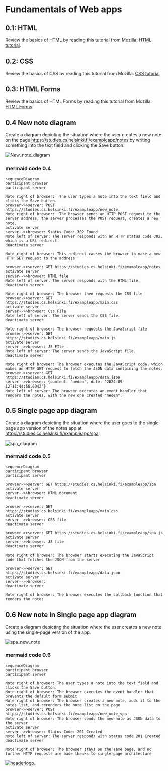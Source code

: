 # Fundamentals of Web apps

## 0.1: HTML
Review the basics of HTML by reading this tutorial from Mozilla: [HTML tutorial](https://developer.mozilla.org/en-US/docs/Learn/Getting_started_with_the_web/HTML_basics).

## 0.2: CSS
Review the basics of CSS by reading this tutorial from Mozilla: [CSS tutorial](https://developer.mozilla.org/en-US/docs/Learn/Getting_started_with_the_web/CSS_basics).


## 0.3: HTML Forms
Review the basics of HTML Forms by reading this tutorial from Mozilla: [HTML Forms](https://developer.mozilla.org/en-US/docs/Learn/Forms/Your_first_form).

## 0.4 New note diagram
Create a diagram depicting the situation where the user creates a new note on the page https://studies.cs.helsinki.fi/exampleapp/notes by writing something into the text field and clicking the Save button.

![New_note_diagram](https://github.com/user-attachments/assets/d268174a-2beb-49a3-909a-31c2e20666ff)

### mermaid code 0.4
    sequenceDiagram
    participant browser
    participant server

    Note right of browser:  The user types a note into the text field and clicks the Save button.
    browser->>server: POST https://studies.cs.helsinki.fi/exampleapp/new_note.
    Note right of browser:  The browser sends an HTTP POST request to the server address, the server processes the POST request, creates a new note.
    activate server
    server-->>browser: Status Code: 302 Found
    Note left of server: The server responds with an HTTP status code 302, which is a URL redirect.
    deactivate server

    Note right of browser: This redirect causes the browser to make a new HTTP GET request to the address
    
    browser->>server: GET https://studies.cs.helsinki.fi/exampleapp/notes
    activate server
    server-->>browser: HTML file
    Note left of server: The server responds with the HTML file.
    deactivate server
    
    Note right of browser: The browser then requests the CSS file
    browser->>server: GET https://studies.cs.helsinki.fi/exampleapp/main.css
    activate server
    server-->>browser: Css FIle
    Note left of server: The server sends the CSS file.
    deactivate server
    
    Note right of browser: The browser requests the JavaScript file 
    browser->>server: GET https://studies.cs.helsinki.fi/exampleapp/main.js
    activate server
    server-->>browser: JS FIle
    Note left of server: The server sends the JavaScript file.
    deactivate server
    
    Note right of browser: The browser executes the JavaScript code, which makes an HTTP GET request to fetch the JSON data containing the notes.
    browser->>server: GET https://studies.cs.helsinki.fi/exampleapp/data.json
    server-->>browser: {content: 'neden', date: '2024-09-12T11:44:56.604Z'}
    Note left of server: The browser executes an event handler that renders the notes, with the new one created "neden".
    
## 0.5 Single page app diagram
Create a diagram depicting the situation where the user goes to the single-page app version of the notes app at https://studies.cs.helsinki.fi/exampleapp/spa.

![spa_diagram](https://github.com/user-attachments/assets/22a7c0b5-84c4-408c-a847-db711fe2bc67)

### mermaid code 0.5
    sequenceDiagram
    participant browser
    participant server

    browser->>server: GET https://studies.cs.helsinki.fi/exampleapp/spa
    activate server
    server-->>browser: HTML document
    deactivate server

    browser->>server: GET https://studies.cs.helsinki.fi/exampleapp/main.css
    activate server
    server-->>browser: CSS file
    deactivate server

    browser->>server: GET https://studies.cs.helsinki.fi/exampleapp/spa.js
    activate server
    server-->>browser: JS file
    deactivate server

    Note right of browser: The browser starts executing the JavaScript code that fetches the JSON from the server

    browser->>server: GET https://studies.cs.helsinki.fi/exampleapp/data.json
    activate server
    server-->>browser: 
    deactivate server

    Note right of browser: The browser executes the callback function that renders the notes
    
## 0.6 New note in Single page app diagram
Create a diagram depicting the situation where the user creates a new note using the single-page version of the app.

![spa_new_note](https://github.com/user-attachments/assets/449638b5-b18e-40e8-b4dd-3d817751e1a3)

### mermaid code 0.6
    sequenceDiagram
    participant browser
    participant server

    Note right of browser: The user types a note into the text field and clicks the Save button.
    Note right of browser: The browser executes the event handler that prevents the default form submit
    Note right of browser: The browser creates a new note, adds it to the notes list, and rerenders the note list on the page
    browser->>server: POST https://studies.cs.helsinki.fi/exampleapp/new_note_spa
    Note right of browser: The browser sends the new note as JSON data to the server
    activate server
    server-->>browser: Status Code: 201 Created
    Note left of server: The server responds with status code 201 Created
    deactivate server

    Note right of browser: The browser stays on the same page, and no further HTTP requests are made thanks to single-page architecture
    
    
[![headerlogo](https://github.com/user-attachments/assets/883f6503-3644-4e13-985d-48552dd83ced)](https://fullstackopen.com/en/part0/fundamentals_of_web_apps).

